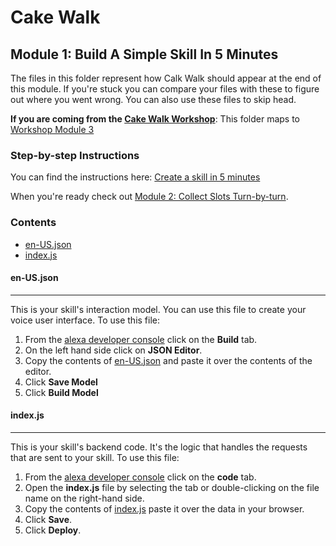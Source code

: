 # Cake Walk

## Module 1: Build A Simple Skill In 5 Minutes

The files in this folder represent how Calk Walk should appear at the end of this module. If you're stuck you can compare your files with these to figure out where you went wrong. You can also use these files to skip head.

**If you are coming from the [Cake Walk Workshop](https://developer.amazon.com/en-US/alexa/alexa-skills-kit/resources/training-resources/cake-walk)**: This folder maps to [Workshop Module 3](https://developer.amazon.com/alexa/alexa-skills-kit/resources/training-resources/cake-walk/cake-walk-3)

### Step-by-step Instructions

You can find the instructions here: [Create a skill in 5 minutes](https://developer.amazon.com/alexa-skills-kit/courses/cake-walk-3)

When you're ready check out [Module 2: Collect Slots Turn-by-turn](../module-2/README.md).

### Contents

*  [en-US.json](./en-US.json)
*  [index.js](./index.js)

#### en-US.json 
---
This is your skill's interaction model. You can use this file to create your voice user interface. To use this file:

1. From the [alexa developer console](https://developer.amazon.com) click on the **Build** tab.
2. On the left hand side click on **JSON Editor**. 
3. Copy the contents of [en-US.json](./en-US.json) and paste it over the contents of the editor.
4. Click **Save Model**
5. Click **Build Model**

#### index.js
---
This is your skill's backend code. It's the logic that handles the requests that are sent to your skill. To use this file:

1. From the [alexa developer console](https://developer.amazon.com) click on the **code** tab.
2. Open the **index.js** file by selecting the tab or double-clicking on the file name on the right-hand side.
3. Copy the contents of [index.js](./index.js) paste it over the data in your browser.
4. Click **Save**.
5. Click **Deploy**.
